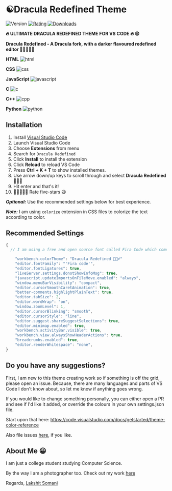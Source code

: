 # ☯️Dracula Redefined Theme

![Version](https://vsmarketplacebadge.apphb.com/version/lakshits11.dracula-redefined.svg?style=for-the-badge&colorA=4B1E97&colorB=280E54)
[![Rating](https://vsmarketplacebadge.apphb.com/rating-star/lakshits11.dracula-redefined.svg?style=for-the-badge&colorA=FFC600&colorB=FF9D00)](https://marketplace.visualstudio.com/items?itemName=lakshits11.dracula-redefined)
[![Downloads](https://vsmarketplacebadge.apphb.com/downloads-short/lakshits11.dracula-redefined.svg?style=for-the-badge&colorA=88FF00&colorB=00FF00CC)](https://marketplace.visualstudio.com/items?itemName=lakshits11.dracula-redefined)

**🔥 ULTIMATE DRACULA REDEFINED THEME FOR VS CODE 🔥 😎**

**Dracula Redefined - A Dracula fork, with a darker flavoured redefined editor 🧛🏻‍♂️🔌👾**

**HTML**
![html](https://user-images.githubusercontent.com/54276661/106507354-f200cf00-64f0-11eb-9f7a-72333e04aefa.JPG)

**CSS**
![css](https://user-images.githubusercontent.com/54276661/107050938-da2b9280-67f1-11eb-9d98-e5207f613c64.png)

**JavaScript**
![javascript](https://user-images.githubusercontent.com/54276661/107051044-f7f8f780-67f1-11eb-8663-4635a2b3207e.png)


**C**
![c](https://user-images.githubusercontent.com/54276661/106507409-047b0880-64f1-11eb-8016-3da572faa334.JPG)

**C++**
![cpp](https://user-images.githubusercontent.com/54276661/106507473-1c528c80-64f1-11eb-961d-225e9b0e3fae.JPG)

**Python**
![python](https://user-images.githubusercontent.com/54276661/106507524-2f655c80-64f1-11eb-95c6-3fbc5315c979.JPG)

## Installation

1. Install [Visual Studio Code](https://code.visualstudio.com/)
2. Launch Visual Studio Code
3. Choose **Extensions** from menu
4. Search for `Dracula Redefined`
5. Click **Install** to install the extension
6. Click **Reload** to reload VS Code
7. Press **Ctrl + K + T** to show installed themes.
8. Use arrow down/up keys to scroll through and select **Dracula Redefined 🧛🏻‍♂️**
9. Hit enter and that's it!
10. 🌟🌟🌟🌟🌟 Rate five-stars 😃


 
***Optional:*** Use the recommended settings below for best experience.

***Note:*** I am using ```colorize``` extension in CSS files to colorize the text according to color.

## Recommended Settings

```js
{
  // I am using a free and open source font called Fira Code which comes with font ligatures and you can easily get it here: https://fonts.google.com/specimen/Fira+Codee

    "workbench.colorTheme": "Dracula Redefined 🧛🏻‍♂️"
    "editor.fontFamily": "'Fira code'",
    "editor.fontLigatures": true,
    "liveServer.settings.donotShowInfoMsg": true,
    "javascript.updateImportsOnFileMove.enabled": "always",
    "window.menuBarVisibility": "compact",
    "editor.cursorSmoothCaretAnimation": true,
    "better-comments.highlightPlainText": true,
    "editor.tabSize": 2,
    "editor.wordWrap": "on",
    "window.zoomLevel": 1,
    "editor.cursorBlinking": "smooth",
    "editor.cursorStyle": "line",
    "editor.suggest.shareSuggestSelections": true,
    "editor.minimap.enabled": true,
    "workbench.activityBar.visible": true,
    "workbench.view.alwaysShowHeaderActions": true,
    "breadcrumbs.enabled": true,
    "editor.renderWhitespace": "none",
}
```

## Do you have any suggestions?

First, I am new to this theme creating work so if something is off the grid, please open an issue. Because, there are many languages and parts of VS Code I don't know about, so let me know if anything goes wrong.

If you would like to change something personally, you can either open a PR and see if I'd like it added, or override the colours in your own settings.json file.

Start upon that here: https://code.visualstudio.com/docs/getstarted/theme-color-reference


Also file issues [here](https://github.com/lakshits11/dracula-redefined/issues), if you like.

## About Me 😀

I am just a college student studying Computer Science.

By the way I am a photographer too. Check out my work [here](https://www.instagram.com/_.pixelated/)

Regards, [Lakshit Somani](https://www.instagram.com/_.pixelated/)
